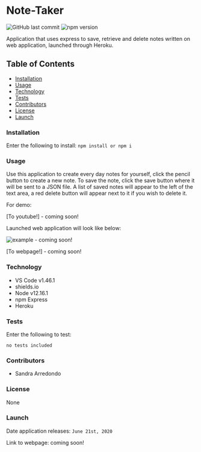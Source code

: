 # Note-Taker

![GitHub last commit](https://img.shields.io/github/last-commit/salpharre/Note-Taker) ![npm version](https://badge.fury.io/js/inquirer.svg)

Application that uses express to save, retrieve and delete notes written on web application, launched through Heroku.

## Table of Contents

* [Installation](#installation)
* [Usage](#usage)
* [Technology](#technology)
* [Tests](#tests)
* [Contributors](#contributors)
* [License](#license)
* [Launch](#launch)

### Installation

Enter the following to install:
`npm install or npm i`

### Usage

Use this application to create every day notes for yourself, click the pencil button to create a new note. To save the note, click the save button where it will be sent to a JSON file. A list of saved notes will appear to the left of the text area, a red delete button will appear next to it if you wish to delete it.


For demo:

[To youtube!] - coming soon!

Launched web application will look like below:

![example]() - coming soon!

[To webpage!] - coming soon!

### Technology

* VS Code v1.46.1
* shields.io
* Node v12.16.1
* npm Express
* Heroku

### Tests

Enter the following to test:

`no tests included`

### Contributors

* Sandra Arredondo

### License

None

### Launch

Date application releases: `June 21st, 2020`

Link to webpage: coming soon!

